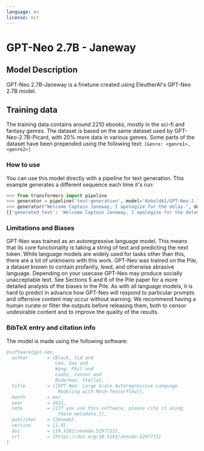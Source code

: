 ```yaml
---
language: en
license: mit
---
```

# GPT-Neo 2.7B - Janeway
## Model Description
GPT-Neo 2.7B-Janeway is a finetune created using EleutherAI's GPT-Neo 2.7B model.
## Training data
The training data contains around 2210 ebooks, mostly in the sci-fi and fantasy genres. The dataset is based on the same dataset used by GPT-Neo-2.7B-Picard, with 20% more data in various genres.
Some parts of the dataset have been prepended using the following text: `[Genre: <genre1>,<genre2>]`
### How to use
You can use this model directly with a pipeline for text generation. This example generates a different sequence each time it's run:
```py
>>> from transformers import pipeline
>>> generator = pipeline('text-generation', model='KoboldAI/GPT-Neo-2.7B-Janeway')
>>> generator("Welcome Captain Janeway, I apologize for the delay.", do_sample=True, min_length=50)
[{'generated_text': 'Welcome Captain Janeway, I apologize for the delay."\nIt's all right," Janeway said. "I'm certain that you're doing your best to keep me informed of what\'s going on."'}]
```
### Limitations and Biases
GPT-Neo was trained as an autoregressive language model. This means that its core functionality is taking a string of text and predicting the next token. While language models are widely used for tasks other than this, there are a lot of unknowns with this work.
GPT-Neo was trained on the Pile, a dataset known to contain profanity, lewd, and otherwise abrasive language. Depending on your usecase GPT-Neo may produce socially unacceptable text. See Sections 5 and 6 of the Pile paper for a more detailed analysis of the biases in the Pile.
As with all language models, it is hard to predict in advance how GPT-Neo will respond to particular prompts and offensive content may occur without warning. We recommend having a human curate or filter the outputs before releasing them, both to censor undesirable content and to improve the quality of the results. 
### BibTeX entry and citation info
The model is made using the following software:
```bibtex
@software{gpt-neo,
  author       = {Black, Sid and
                  Leo, Gao and
                  Wang, Phil and
                  Leahy, Connor and
                  Biderman, Stella},
  title        = {{GPT-Neo: Large Scale Autoregressive Language 
                   Modeling with Mesh-Tensorflow}},
  month        = mar,
  year         = 2021,
  note         = {{If you use this software, please cite it using 
                   these metadata.}},
  publisher    = {Zenodo},
  version      = {1.0},
  doi          = {10.5281/zenodo.5297715},
  url          = {https://doi.org/10.5281/zenodo.5297715}
}
```